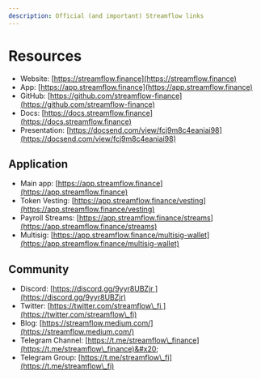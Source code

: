 ```yaml
---
description: Official (and important) Streamflow links
---
```


# Resources



* Website: [https://streamflow.finance](https://streamflow.finance)
* App: [https://app.streamflow.finance](https://app.streamflow.finance)
* GitHub: [https://github.com/streamflow-finance](https://github.com/streamflow-finance)
* Docs: [https://docs.streamflow.finance](https://docs.streamflow.finance)
* Presentation: [https://docsend.com/view/fcj9m8c4eaniai98](https://docsend.com/view/fcj9m8c4eaniai98)

## Application

* Main app: [https://app.streamflow.finance](https://app.streamflow.finance)
* Token Vesting: [https://app.streamflow.finance/vesting](https://app.streamflow.finance/vesting)
* Payroll Streams: [https://app.streamflow.finance/streams](https://app.streamflow.finance/streams)
* Multisig: [https://app.streamflow.finance/multisig-wallet](https://app.streamflow.finance/multisig-wallet)

## Community

* Discord: [https://discord.gg/9yyr8UBZjr ](https://discord.gg/9yyr8UBZjr)
* Twitter: [https://twitter.com/streamflow\_fi ](https://twitter.com/streamflow\_fi)
* Blog: [https://streamflow.medium.com/](https://streamflow.medium.com/)
* Telegram Channel: [https://t.me/streamflow\_finance](https://t.me/streamflow\_finance)&#x20;
* Telegram Group: [https://t.me/streamflow\_fi](https://t.me/streamflow\_fi)
